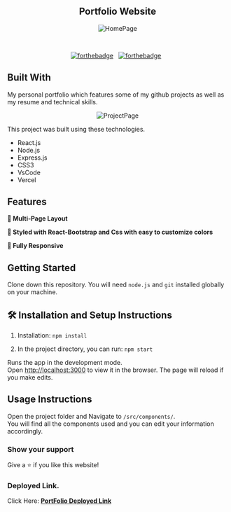 <h2 align="center">
  Portfolio Website<br/>
</h2>
<div align="center">
  
  ![HomePage](https://user-images.githubusercontent.com/101566628/185582811-9ad8e4ef-049f-44f5-9cb0-d72739005aba.png)

</div>

<br/>

<center>

[![forthebadge](https://forthebadge.com/images/badges/built-with-love.svg)](https://forthebadge.com) &nbsp;
[![forthebadge](https://forthebadge.com/images/badges/made-with-javascript.svg)](https://forthebadge.com) &nbsp;
</center>

## Built With

My personal portfolio which features some of my github projects as well as my resume and technical skills.<br/>

<div align="center">
  
  ![ProjectPage](https://user-images.githubusercontent.com/101566628/185582752-7e188378-60d3-4713-bb17-1ff55841d3b5.png)

</div>

This project was built using these technologies.

- React.js
- Node.js
- Express.js
- CSS3
- VsCode
- Vercel

## Features

**📖 Multi-Page Layout**

**🎨 Styled with React-Bootstrap and Css with easy to customize colors**

**📱 Fully Responsive**

## Getting Started

Clone down this repository. You will need `node.js` and `git` installed globally on your machine.

## 🛠 Installation and Setup Instructions

1. Installation: `npm install`

2. In the project directory, you can run: `npm start`

Runs the app in the development mode.\
Open [http://localhost:3000](http://localhost:3000) to view it in the browser.
The page will reload if you make edits.

## Usage Instructions

Open the project folder and Navigate to `/src/components/`. <br/>
You will find all the components used and you can edit your information accordingly.

### Show your support

Give a ⭐ if you like this website!

### Deployed Link.

Click Here: <a href="https://srinivasbhat-portfolio.netlify.app/" target="_blank"><strong> PortFolio Deployed Link </strong></a>
